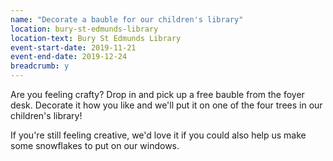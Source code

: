 ```yaml
---
name: "Decorate a bauble for our children's library"
location: bury-st-edmunds-library
location-text: Bury St Edmunds Library
event-start-date: 2019-11-21
event-end-date: 2019-12-24
breadcrumb: y
---
```


Are you feeling crafty? Drop in and pick up a free bauble from the foyer desk. Decorate it how you like and we'll put it on one of the four trees in our children's library!

If you're still feeling creative, we'd love it if you could also help us make some snowflakes to put on our windows.
